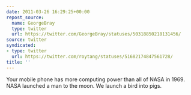 ```yaml
---
date: 2011-03-26 16:29:25+00:00
repost_source:
  name: GeorgeBray
  type: twitter
  url: https://twitter.com/GeorgeBray/statuses/50318850218131456/
source: twitter
syndicated:
- type: twitter
  url: https://twitter.com/roytang/statuses/51682174847561728/
title: ''
---
```


Your mobile phone has more computing power than all of NASA in 1969. NASA launched a man to the moon. We launch a bird into pigs.